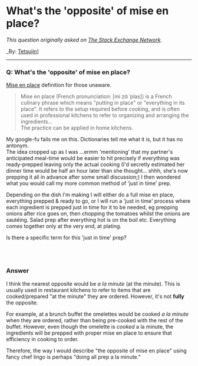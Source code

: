 ﻿# What's the 'opposite' of mise en place?

_This question originally asked on [The Stack Exchange Network](https://cooking.stackexchange.com/q/115439)._

_By: [Tetsujin](https://cooking.stackexchange.com/u/42066)]
<br><hr>
### Q: What's the 'opposite' of mise en place?
<p><a href="https://en.wikipedia.org/wiki/Mise_en_place" rel="nofollow noreferrer">Mise en place</a> definition for those unaware.</p>
<blockquote>
<p>Mise en place (French pronunciation: ​[mi zɑ̃ ˈplas]) is a French culinary phrase which means &quot;putting in place&quot; or &quot;everything in its place&quot;. It refers to the setup required before cooking, and is often used in professional kitchens to refer to organizing and arranging the ingredients…<br />
The practice can be applied in home kitchens.</p>
</blockquote>
<p>My google-fu fails me on this. Dictionaries tell me what it is, but it has no antonym.<br />
The idea cropped up as I was …ermm 'mentioning' that my partner's anticipated meal-time would be easier to hit precisely if everything was ready-prepped leaving only the actual cooking (I'd secretly estimated her dinner time would be half an hour later than she thought… shhh, she's now prepping it all in advance after some small discussion;) I then wondered what you would call my more common method of 'just in time' prep.</p>
<p>Depending on the dish I'm making I will either do a full mise en place, everything prepped &amp; ready to go, or I will run a 'just in time' process where each ingredient is prepped just in time for it to be needed, eg prepping onions after rice goes on, then chopping the tomatoes whilst the onions are sautéing. Salad prep after everything hot is on the boil etc. Everything comes together only at the very end, at plating.</p>
<p>Is there a specific term for this 'just in time' prep?</p>

<br><br>
### Answer 
<p>I think the nearest opposite would be <em>a la minute</em> (at the minute). This is usually used in restaurant kitchens to refer to items that are cooked/prepared &quot;at the minute&quot; they are ordered. However, it's not <strong>fully</strong> the opposite.</p>
<p>For example, at a brunch buffet the omelettes would be cooked <em>a la minute</em> when they are ordered, rather than being pre-cooked with the rest of the buffet. However, even though the omelette is <em>cooked</em> a la minute, the ingredients will be prepped with proper mise en place to ensure that efficiency in cooking to order.</p>
<p>Therefore, the way I would describe &quot;the opposite of mise en place&quot; using fancy chef lingo is perhaps &quot;doing all prep a la minute.&quot;</p>

